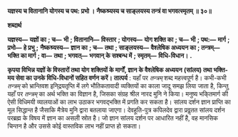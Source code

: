 **यज्ञस्य च वितानानि योगस्य च पथ: प्रभो ।** **नैष्कश्र्यस्य च साङ्लयस्य तन्त्रं वा भगवत्स्मृतम् ॥ ३०॥** 

**शब्दार्थ** 

**यज्ञस्य—** **यज्ञों का** **; च—** **भी** **; वितानानि—** **विस्तार** **; योगस्य—** **योग शक्ति का** **; च—** **भी** **; पथ:—** **मार्ग** **; प्रभो—** **हे प्रभु** **;** **नैष्कश्र्यस्य—** **ज्ञान का** **; च—** **तथा** **; साङ्लयस्य—** **वैश्लेषिक अध्ययन का** **; तन्त्रम्—** **भक्ति का मार्ग** **; वा—** **तथा** **; भगवत्—** **भगवान् के सश्बन्ध में** **; स्मृतम्—** **विधि-विधान।** **.** 

**कृपया विभिन्न यज्ञों के विस्तारों तथा योग शक्तियों के मार्गों, ज्ञान के वैश्लेषिक अध्ययन** **(सांलय) तथा भक्ति-मय सेवा का उनके विधि-विधानों सहित वर्णन करें।** **तात्पर्य** : यहाँ पर *तन्त्रम्* शब्द महत्त्वपूर्ण है। कभी-कभी *तन्त्रम्* को भ्रान्तिवश इनि्द्रयतृप्ति में लगे भौतिकतावादी व्यक्तियों का काला जादू समझ लिया जाता है, किन्तु यहाँ पर *तन्त्रम्* का अर्थ भक्ति का विज्ञान है, जिसका संग्रह श्रील नारद मुनि ने किया। मनुष्य भकि्तमार्ग की ऐसी विधिमयी व्यालयाओं का लाभ उठाकर भगवद्भक्ति में प्रगति कर सकता है। सांलय दर्शन ज्ञान प्राप्ति का मूल सिद्धान्त है जैसाकि मैत्रेय मुनि द्वारा बतलाया जाएगा। देवहूति-पुत्र कपिलदेव द्वारा प्रवॢतत सांलय दर्शन परब्रह्म के विषय में ज्ञान का असली स्रोत है। जो ज्ञान सांलय दर्शन पर आधारित नहीं है, वह मानसिक चिन्तन है और उससे कोई वास्तविक लाभ नहीं प्राप्त हो सकता।  